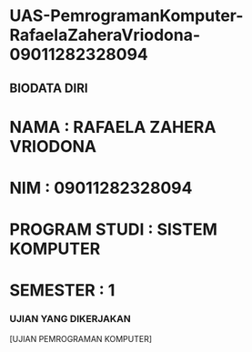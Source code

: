 # UAS-PemrogramanKomputer-RafaelaZaheraVriodona-09011282328094
## BIODATA DIRI
# **NAMA**          : RAFAELA ZAHERA VRIODONA
# **NIM**           : 09011282328094
# **PROGRAM STUDI** : SISTEM KOMPUTER
# **SEMESTER**      : 1
### UJIAN YANG DIKERJAKAN
[UJIAN PEMROGRAMAN KOMPUTER]

